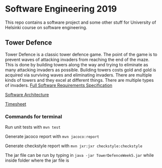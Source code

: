 # Software Engineering 2019 
This repo contains a software project and some other stuff for University of Helsinki course on software engineering.

## Tower Defence
Tower Defence is a classic tower defence game. The point of the game is to prevent waves of attacking invaders from reaching the end of the maze. This is done by building towers along the way and trying to eliminate as many attacking invaders as possible. Building towers costs gold and gold is acquired via surviving waves and eliminating invaders. There are multiple kinds of towers and they excel at different things. There are multiple types of invaders. [Full Software Requirements Specification](https://github.com/Melimet/TowerDefence/blob/master/documentation/SoftwareRequirementsSpecification.md)

[Software Architecture](https://github.com/Melimet/TowerDefence/blob/master/documentation/SoftwareArchitecture.md)

[Timesheet](https://github.com/Melimet/TowerDefence/blob/master/documentation/Timesheet.md)

### Commands for terminal

Run unit tests with `mvn test`

Generate jacoco report with  `mvn jacoco:report`

Generate checkstyle report with `mvn jxr:jxr checkstyle:checkstyle`

The jar file can be run by typing in `java -jar TowerDefenceWeek5.jar` while inside folder where the jar file is
